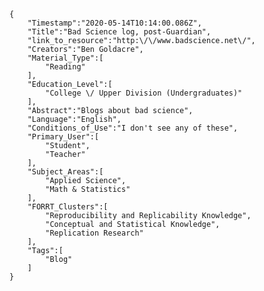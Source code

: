 
    {
        "Timestamp":"2020-05-14T10:14:00.086Z",
        "Title":"Bad Science log, post-Guardian",
        "link_to_resource":"http:\/\/www.badscience.net\/",
        "Creators":"Ben Goldacre",
        "Material_Type":[
            "Reading"
        ],
        "Education_Level":[
            "College \/ Upper Division (Undergraduates)"
        ],
        "Abstract":"Blogs about bad science",
        "Language":"English",
        "Conditions_of_Use":"I don't see any of these",
        "Primary_User":[
            "Student",
            "Teacher"
        ],
        "Subject_Areas":[
            "Applied Science",
            "Math & Statistics"
        ],
        "FORRT_Clusters":[
            "Reproducibility and Replicability Knowledge",
            "Conceptual and Statistical Knowledge",
            "Replication Research"
        ],
        "Tags":[
            "Blog"
        ]
    }
